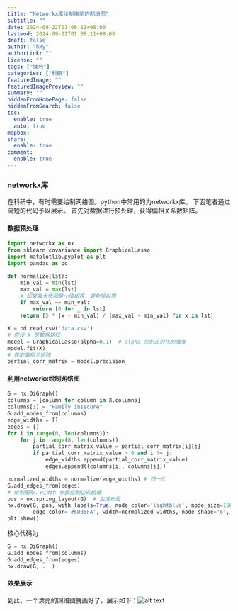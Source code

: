 ```yaml
---
title: "Networkx库绘制绚丽的网络图"
subtitle: ""
date: 2024-09-22T01:08:11+08:00
lastmod: 2024-09-22T01:08:11+08:00
draft: false
author: "hxy"
authorLink: ""
license: ""
tags: ["技巧"]
categories: ["科研"]
featuredImage: ""
featuredImagePreview: ""
summary: ""
hiddenFromHomePage: false
hiddenFromSearch: false
toc:
  enable: true
  auto: true
mapbox:
share:
  enable: true
comment:
  enable: true
---
```


### networkx库
在科研中，有时需要绘制网络图。python中常用的为networkx库。
下面笔者通过简短的代码予以展示。
首先对数据进行预处理，获得偏相关系数矩阵。

#### 数据预处理
```python
import networkx as nx
from sklearn.covariance import GraphicalLasso
import matplotlib.pyplot as plt
import pandas as pd

def normalize(lst):
    min_val = min(lst)
    max_val = max(lst)
    # 如果最大值和最小值相等，避免除以零
    if max_val == min_val:
        return [0 for _ in lst]
    return [5 * (x - min_val) / (max_val - min_val) for x in lst]

X = pd.read_csv('data.csv')
# 假设 X 是数据矩阵
model = GraphicalLasso(alpha=0.1)  # alpha 控制正则化的强度
model.fit(X)
# 获取偏相关矩阵
partial_corr_matrix = model.precision_
```
#### 利用networkx绘制网络图
```python
G = nx.DiGraph()
columns = [column for column in X.columns]
columns[1] = "Family insecure"
G.add_nodes_from(columns)
edge_widths = []
edges = []
for i in range(0, len(columns)):
    for j in range(0, len(columns)):
        partial_corr_matrix_value = partial_corr_matrix[i][j]
        if partial_corr_matrix_value > 0 and i != j:
            edge_widths.append(partial_corr_matrix_value)
            edges.append((columns[i], columns[j]))

normalized_widths = normalize(edge_widths) # 归一化
G.add_edges_from(edges)
# 绘制图形，width 参数控制边的粗细
pos = nx.spring_layout(G)  # 生成布局
nx.draw(G, pos, with_labels=True, node_color='lightblue', node_size=1500,
        edge_color='#6DB5FA', width=normalized_widths, node_shape='o', linewidths=2)
plt.show()
```
核心代码为
```python
G = nx.DiGraph()
G.add_nodes_from(columns)
G.add_edges_from(edges)
nx.draw(G, ...)
```

#### 效果展示
到此，一个漂亮的网络图就画好了，展示如下：![alt text](../image-5.png)
